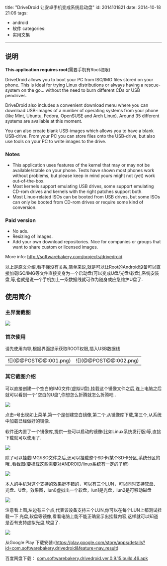 title: "DriveDroid 让安卓手机变成系统启动盘"
id: 2014101821
date: 2014-10-18 21:06
tags: 
- android
- 软件
categories:
- 实用文集
---

## 说明

  **This application requires root**(需要手机有Root权限)

  DriveDroid allows you to boot your PC from ISO/IMG files stored on your phone. This is ideal for trying Linux distributions or always having a rescue-system on the go... without the need to burn different CDs or USB pendrives.

  DriveDroid also includes a convenient download menu where you can download USB-images of a number of operating systems from your phone (like Mint, Ubuntu, Fedora, OpenSUSE and Arch Linux). Around 35 different systems are available at this moment.
  
  You can also create blank USB-images which allows you to have a blank USB-drive. From your PC you can store files onto the USB-drive, but also use tools on your PC to write images to the drive.
<!--more-->
### Notes
* This application uses features of the kernel that may or may not be available/stable on your phone. Tests have shown most phones work without problems, but please keep in mind yours might not (yet) work out-of-the-box.
* Most kernels support emulating USB drives, some support emulating CD-rom drives and kernels with the right patches support both.
* Most Linux-related ISOs can be booted from USB drives, but some ISOs can only be booted from CD-rom drives or require some kind of conversion.

### Paid version
* No ads.
* Resizing of images.
* Add your own download repositories. Nice for companies or groups that want to share custom or licensed images.

More info: http://softwarebakery.com/projects/drivedroid

以上是原文介绍,看不懂没有关系,简单来说,就是可以让Root的Android设备可以直接加载ISO/IMG等文件直接变身为一个启动盘(可以变成U盘/光盘/软盘),系统安装盘,等,也就是说一个手机加上一条数据线就可作为随身或应急维护U盘了.

## 使用简介

### 主界面截图

![](@@POST@@:01.png)

### 首次使用

  请先使用向导,根据界面提示获取ROOT权限,插入USB数据线
<table><tr><td>![](@@POST@@:001.png)</td><td>![](@@POST@@:002.png)</td></tr></table>

### 其它截图介绍

  可以直接创建一个空白的IMG文件(虚拟U盘),挂载这个镜像文件之后,连上电脑之后就可以看到一个"空白的U盘",你想怎么折腾就怎么折腾吧..

![](@@POST@@:02.png)

点击`+`号出现如上菜单,第一个是创建空白镜像,第二个,从镜像库下载,第三个,从系统中加载已经做好的镜像.

软件还内置了一个镜像库,提供一些可以启动的镜像(比如Linux系统发行版)等,直接下载就可以使用了.

![](@@POST@@:03.png)

除了可以挂载IMG/ISO文件之后,还可以挂载整个SD卡/某个SD卡分区,系统分区的哦..看截图(要挂载这些需要对ANDROID/linux系统有一定的了解)

![](@@POST@@:04.png)

本人的手机对这个支持的效果挺不错的，可以有三个LUN，可以同时支持软盘、光盘、U盘。效果图，lun0虚拟出一个软盘，lun1是光盘，lun2是可移动磁盘

![](@@POST@@:05.png)

注意看上图,左边有三个点,代表该设备支持三个LUN,你可以在每个LUN上都测试挂载一下 光盘,软盘等镜像,看看电脑上能不能正确显示出挂载内容,这样就可以知道是否有支持虚拟光盘,软盘了.

![](@@POST@@:06.png)

从Google Play 下载安装:(https://play.google.com/store/apps/details?id=com.softwarebakery.drivedroid&feature=nav_result)

百度网盘下载： [com.softwarebakery.drivedroid.ver.0.9.15.build.46.apk](http://pan.baidu.com/s/1qWluroS)
